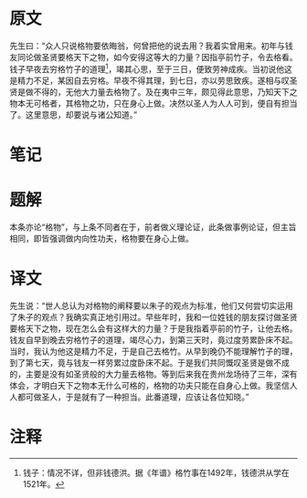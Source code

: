 # 原文
先生曰：“众人只说格物要依晦翁，何曾把他的说去用？我着实曾用来。初年与钱友同论做圣贤要格天下之物，如今安得这等大的力量？因指亭前竹子，令去格看。钱子早夜去穷格竹子的道理[^1]，竭其心思，至于三日，便致劳神成疾。当初说他这是精力不足，某因自去穷格。早夜不得其理，到七日，亦以劳思致疾。遂相与叹圣贤是做不得的，无他大力量去格物了。及在夷中三年，颇见得此意思，乃知天下之物本无可格者，其格物之功，只在身心上做。决然以圣人为人人可到，便自有担当了。这里意思，却要说与诸公知道。”
# 笔记

# 题解
本条亦论“格物”，与上条不同者在于，前者做义理论证，此条做事例论证，但主旨相同，即皆强调做内向性功夫，格物要在身心上做。
# 译文
先生说：“世人总认为对格物的阐释要以朱子的观点为标准，他们又何尝切实运用了朱子的观点？我确实真正地引用过。早些年时，我和一位姓钱的朋友探讨做圣贤要格天下之物，现在怎么会有这样大的力量？于是我指着亭前的竹子，让他去格。钱友自早到晚去穷格竹子的道理，竭尽心力，到第三天时，竟过度劳累卧床不起。当时，我认为他这是精力不足，于是自己去格竹。从早到晚仍不能理解竹子的理，到了第七天，竟与钱友一样劳累过度卧床不起。于是我们共同慨叹圣贤是做不成的，主要是没有如圣贤般的大力量去格物。等到后来我在贵州龙场待了三年，深有体会，才明白天下之物本无什么可格的，格物的功夫只能在自身心上做。我坚信人人都可做圣人，于是就有了一种担当。此番道理，应该让各位知晓。”
# 注释

[^1]: 钱子：情况不详，但非钱德洪。据《年谱》格竹事在1492年，钱德洪从学在1521年。